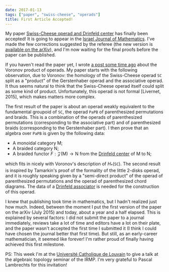 ```yaml
---
date: 2017-01-13
tags: ["paper", "swiss-cheese", "operads"]
title: First Article Accepted!
---
```


My paper [Swiss-Cheese operad and Drinfeld center](research/swiss-cheese) has finally been accepted! It is going to appear in the [Israel Journal of Mathematics](http://www.ma.huji.ac.il/~ijmath/). I've made the few corrections suggested by the referee (the new version is [available on the arXiv](https://arxiv.org/pdf/1507.06844)), and I'm now waiting for the final proofs before the paper can be published.

<!--more-->

If you haven't read the paper yet, I wrote [a post some time ago](post/voronov-product) about the Voronov product of operads. My paper starts with the following observation, due to Voronov: the homology of the Swiss-Cheese operad $\mathtt{SC}$ split as a "product" of the Gerstenhaber operad and the associative operad. It thus seems natural to think that the Swiss-Cheese operad itself could split as some kind of product. Unfortunately, this operad is not formal [Livernet, 2015], which makes matters more complex.

The first result of the paper is about an operad weakly equivalent to the fundamental groupoid of $\mathtt{SC}$, the operad $\mathtt{PaPB}$ of parenthesized permutations and braids. This is a combination of the operads of parenthesized permutations (corresponding to the associative part) and of parenthesized braids (corresponding to the Gerstenhaber part). I then prove that an algebra over $\mathtt{PaPB}$ is given by the following data:

- A monoidal category $\mathsf{M}$;
- A braided category $\mathsf{N}$;
- A braided functor $F : \mathscr{Z}(\mathsf{M}) \to \mathsf{N}$ from the [Drinfeld center](https://ncatlab.org/nlab/show/Drinfeld+center) of $\mathsf{M}$ to $\mathsf{N}$;

which fits in nicely with Voronov's description of $H_*(\mathtt{SC})$. The second result is inspired by Tamarkin's proof of the formality of the little $2$-disks operad, and it is roughly speaking given by a "semi-direct product" of the operad of parenthesized permutations and the operad of parenthesized chord diagrams. The data of a [Drinfeld associator](https://ncatlab.org/nlab/show/Drinfeld+associator) is needed for the construction of this operad.

I knew that publishing took time in mathematics, but I hadn't realized just how much. Indeed, between the moment I put the first version of the paper on the arXiv (July 2015) and today, about a year and a half elapsed. This is explained by several factors: I did not submit the paper to a journal immediately, reviews take a lot of time and editors have a lot on their plate, and the paper wasn't accepted the first time I submitted it (I think I could have chosen the journal better that first time). But still, as an early-career mathematician, it seemed like forever! I'm rather proud of finally having achieved this first milestone.

PS: This week I'm at the [Université Catholique de Louvain](https://uclouvain.be) to give a talk at the algebraic topology seminar of the IRMP. I'm very grateful to Pascal Lambrechts for this invitation!
